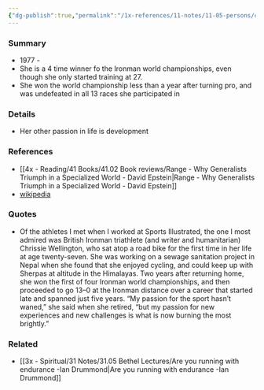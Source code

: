 ```yaml
---
{"dg-publish":true,"permalink":"/1x-references/11-notes/11-05-persons/chrissie-wellington/","title":"Chrissie Wellington","noteIcon":""}
---
```



### Summary
- 1977 -
- She is a 4 time winner fo the Ironman world championships, even though she only started training at 27.
- She won the world championship less than a year after turning pro, and was undefeated in all 13 races she participated in

### Details
- Her other passion in life is development

### References
- [[4x - Reading/41 Books/41.02 Book reviews/Range - Why Generalists Triumph in a Specialized World - David Epstein\|Range - Why Generalists Triumph in a Specialized World - David Epstein]]
- [wikipedia](https://en.wikipedia.org/wiki/Chrissie_Wellington)

### Quotes
- Of the athletes I met when I worked at Sports Illustrated, the one I most admired was British Ironman triathlete (and writer and humanitarian) Chrissie Wellington, who sat atop a road bike for the first time in her life at age twenty-seven. She was working on a sewage sanitation project in Nepal when she found that she enjoyed cycling, and could keep up with Sherpas at altitude in the Himalayas. Two years after returning home, she won the first of four Ironman world championships, and then proceeded to go 13–0 at the Ironman distance over a career that started late and spanned just five years. “My passion for the sport hasn’t waned,” she said when she retired, “but my passion for new experiences and new challenges is what is now burning the most brightly.”

### Related
- [[3x - Spiritual/31 Notes/31.05 Bethel Lectures/Are you running with endurance -Ian Drummond\|Are you running with endurance -Ian Drummond]]